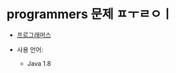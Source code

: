 # programmers 문제 ㅍㅜㄹㅇㅣ

- [프로그래머스](https://school.programmers.co.kr/learn/challenges?page=1)

- 사용 언어: 
  - Java 1.8
